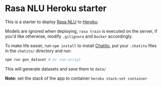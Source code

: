 # Rasa NLU Heroku starter

This is a starter to deploy [Rasa NLU](https://rasa.com) to [Heroku](https://heroku.com).

Models are ignored when deploying, `rasa train` is executed on the server,
if you'd like otherwise, modify `.gitignore` and `Docker` accordingly.

To make life easier, run `npm install` to install [Chatito](https://github.com/rodrigopivi/Chatito),
put your `.chatito` files in the `chatito/` directory and run:
```bash
npm run gen_dataset # or run-script
```
This will generate datasets and save them to `data/`

**Note:** set the stack of the app to container `heroku stack:set container`
